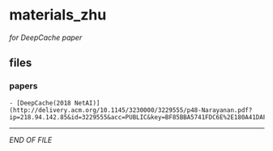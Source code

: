 # materials_zhu

_for DeepCache paper_

## files

### papers
    - [DeepCache(2018 NetAI)](http://delivery.acm.org/10.1145/3230000/3229555/p48-Narayanan.pdf?ip=218.94.142.85&id=3229555&acc=PUBLIC&key=BF85BBA5741FDC6E%2E180A41DAF8736F97%2E4D4702B0C3E38B35%2E4D4702B0C3E38B35&__acm__=1542270216_f1c23ef94533b56e3d2e4d1b1c9ee2aa)


---
_END OF FILE_

